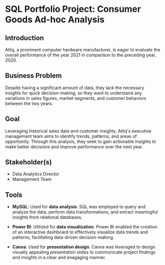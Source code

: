 # SQL Portfolio Project: Consumer Goods Ad-hoc Analysis

## Introduction
Atliq, a prominent computer hardware manufacturer, is eager to evaluate the overall performance of the year 2021 in comparison to the preceding year, 2020.

## Business Problem
Despite having a significant amount of data, they lack the necessary insights for quick decision-making, so they want to understand any variations in sales figures, market segments, and customer behaviors between the two years.

## Goal
Leveraging historical sales data and customer insights, Atliq's executive management team aims to identify trends, patterns, and areas of opportunity. Through this analysis, they seek to gain actionable insights to make better decisions and improve performance over the next year.

## Stakeholder(s)
- Data Analytics Director
- Management Team

## Tools

- **MySQL**: Used for **data analysis**. SQL was employed to query and analyze the data, perform data transformations, and extract meaningful insights from relational databases.

- **Power BI**: Utilized for **data visualization**. Power BI enabled the creation of an interactive dashboard to effectively visualize data trends and patterns, facilitating data-driven decision-making.

- **Canva**: Used for **presentation design**. Canva was leveraged to design visually appealing presentation slides to communicate project findings and insights in a clear and enagaging manner.
